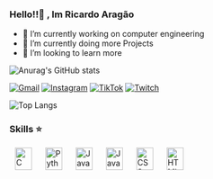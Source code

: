 ### Hello!!👋 , Im  Ricardo Aragão



- 🔭 I’m currently working on computer engineering
- 🌱 I’m currently doing more Projects
- 🤔 I’m looking to learn more 

![Anurag's GitHub stats](https://github-readme-stats.vercel.app/api?username=ricardoaragao123&show_icons=true&theme=dark)


[![Gmail](https://img.shields.io/badge/Gmail-D14836?style=for-the-badge&logo=gmail&logoColor=white)](riririca.ra@gmail.com)
[![Instagram](https://img.shields.io/badge/Instagram-E4405F?style=for-the-badge&logo=instagram&logoColor=white)](https://www.instagram.com/oricardoaragao/)
[![TikTok](https://img.shields.io/badge/TikTok-000000?style=for-the-badge&logo=tiktok&logoColor=white)](https://www.tiktok.com/@thericardoaragao)
[![Twitch](https://img.shields.io/badge/Twitch-9146FF?style=for-the-badge&logo=twitch&logoColor=white)]((https://www.twitch.tv/ricardoaragao))

![Top Langs](https://github-readme-stats.vercel.app/api/top-langs/?username=ricardoaragao123&hide_progress=true&theme=dark)

### Skills ⭐
<p align="left">
  <img src="https://cdn.jsdelivr.net/gh/devicons/devicon/icons/c/c-original.svg" width="30" height="40" alt="C" hspace="10" />
  <img src="https://cdn.jsdelivr.net/gh/devicons/devicon/icons/python/python-original-wordmark.svg" width="30" height="40" alt="Python" hspace="10" />
  <img src="https://cdn.jsdelivr.net/gh/devicons/devicon/icons/java/java-original-wordmark.svg" width="30" height="40" alt="Java" hspace="10" />
  <img src="https://cdn.jsdelivr.net/gh/devicons/devicon/icons/javascript/javascript-original.svg" width="30" height="40" alt="JavaScript" hspace="10" />
  <img src="https://cdn.jsdelivr.net/gh/devicons/devicon/icons/css3/css3-original.svg" width="30" height="40" alt="CSS" hspace="10" />
  <img src="https://cdn.jsdelivr.net/gh/devicons/devicon/icons/html5/html5-original.svg" width="30" height="40" alt="HTML" hspace="10" />
</p>


